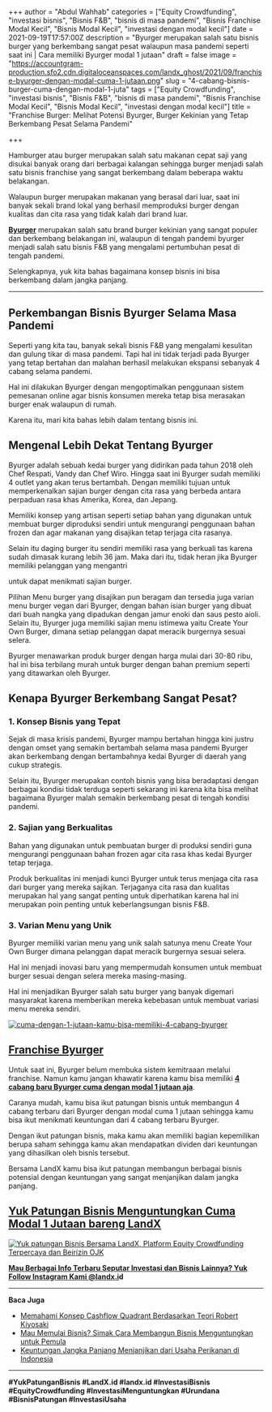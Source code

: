 +++
author = "Abdul Wahhab"
categories = ["Equity Crowdfunding", "investasi bisnis", "Bisnis F&B", "bisnis di masa pandemi", "Bisnis Franchise Modal Kecil", "Bisnis Modal Kecil", "investasi dengan modal kecil"]
date = 2021-09-19T17:57:00Z
description = "Byurger merupakan salah satu bisnis burger yang berkembang sangat pesat walaupun masa pandemi seperti saat ini | Cara memiliki Byurger modal 1 jutaan"
draft = false
image = "https://accountgram-production.sfo2.cdn.digitaloceanspaces.com/landx_ghost/2021/09/franchise-byurger-dengan-modal-cuma-1-jutaan.png"
slug = "4-cabang-bisnis-burger-cuma-dengan-modal-1-juta"
tags = ["Equity Crowdfunding", "investasi bisnis", "Bisnis F&B", "bisnis di masa pandemi", "Bisnis Franchise Modal Kecil", "Bisnis Modal Kecil", "investasi dengan modal kecil"]
title = "Franchise Burger: Melihat Potensi Byurger, Burger Kekinian yang Tetap Berkembang Pesat Selama Pandemi"

+++


Hamburger atau burger merupakan salah satu makanan cepat saji yang disukai banyak orang dari berbagai kalangan sehingga burger menjadi salah satu bisnis franchise yang sangat berkembang dalam beberapa waktu belakangan.

Walaupun burger merupakan makanan yang berasal dari luar, saat ini banyak sekali brand lokal yang berhasil memproduksi burger dengan kualitas dan cita rasa yang tidak kalah dari brand luar.

[**Byurger**](https://landx.id/project/#/byr1) merupakan salah satu brand burger kekinian yang sangat populer dan berkembang belakangan ini, walaupun di tengah pandemi byurger menjadi salah satu bisnis F&B yang mengalami pertumbuhan pesat di tengah pandemi.

Selengkapnya, yuk kita bahas bagaimana konsep bisnis ini bisa berkembang dalam jangka panjang.

---

## Perkembangan Bisnis Byurger Selama Masa Pandemi

Seperti yang kita tau, banyak sekali bisnis F&B yang mengalami kesulitan dan gulung tikar di masa pandemi. Tapi hal ini tidak terjadi pada Byurger yang tetap bertahan dan malahan berhasil melakukan ekspansi sebanyak 4 cabang selama pandemi.

Hal ini dilakukan Byurger dengan mengoptimalkan penggunaan sistem pemesanan online agar bisnis konsumen mereka tetap bisa merasakan burger enak walaupun di rumah.

Karena itu, mari kita bahas lebih dalam tentang bisnis ini.

## Mengenal Lebih Dekat Tentang Byurger

Byurger adalah sebuah kedai burger yang didirikan pada tahun 2018 oleh Chef Respati, Vandy dan Chef Wiro. Hingga saat ini Byurger sudah memiliki 4 outlet yang akan terus bertambah. Dengan memiliki tujuan untuk memperkenalkan sajian burger dengan cita rasa yang berbeda antara perpaduan rasa khas Amerika, Korea, dan Jepang.

Memiliki konsep yang artisan seperti setiap bahan yang digunakan untuk membuat burger diproduksi sendiri untuk mengurangi penggunaan bahan frozen dan agar makanan yang disajikan tetap terjaga cita rasanya.

Selain itu daging burger itu sendiri memiliki rasa yang berkuali tas karena sudah dimasak kurang lebih 36 jam. Maka dari itu, tidak heran jika Byurger memiliki pelanggan yang mengantri

untuk dapat menikmati sajian burger.

Pilihan Menu burger yang disajikan pun beragam dan tersedia juga varian menu burger vegan dari Byurger, dengan bahan isian burger yang dibuat dari buah nangka yang dipadukan dengan jamur enoki dan saus pesto aioli. Selain itu, Byurger juga memiliki sajian menu istimewa yaitu Create Your Own Burger, dimana setiap pelanggan dapat meracik burgernya sesuai selera.

Byurger menawarkan produk burger dengan harga mulai dari 30-80 ribu, hal ini bisa terbilang murah untuk burger dengan bahan premium seperti yang ditawarkan oleh Byurger.

## Kenapa Byurger Berkembang Sangat Pesat?

### 1. Konsep Bisnis yang Tepat

Sejak di masa krisis pandemi, Byurger mampu bertahan hingga kini justru dengan omset yang semakin bertambah selama masa pandemi Byurger akan berkembang dengan bertambahnya kedai Byurger di daerah yang cukup strategis.

Selain itu, Byurger merupakan contoh bisnis yang bisa beradaptasi dengan berbagai kondisi tidak terduga seperti sekarang ini karena kita bisa melihat bagaimana Byurger malah semakin berkembang pesat di tengah kondisi pandemi.

### 2. Sajian yang Berkualitas

Bahan yang digunakan untuk pembuatan burger di produksi sendiri guna mengurangi penggunaan bahan frozen agar cita rasa khas kedai Byurger tetap terjaga.

Produk berkualitas ini menjadi kunci Byurger untuk terus menjaga cita rasa dari burger yang mereka sajikan. Terjaganya cita rasa dan kualitas merupakan hal yang sangat penting untuk diperhatikan karena hal ini merupakan poin penting untuk keberlangsungan bisnis F&B.

### 3. Varian Menu yang Unik

Byurger memiliki varian menu yang unik salah satunya menu Create Your Own Burger dimana pelanggan dapat meracik burgernya sesuai selera.

Hal ini menjadi inovasi baru yang mempermudah konsumen untuk membuat burger sesuai dengan selera mereka masing-masing.

Hal ini menjadikan Byurger salah satu burger yang banyak digemari masyarakat karena memberikan mereka kebebasan untuk membuat variasi menu mereka sendiri.

[![cuma-dengan-1-jutaan-kamu-bisa-memiliki-4-cabang-byurger](https://accountgram-production.sfo2.cdn.digitaloceanspaces.com/landx_ghost/2021/09/cuma-dengan-1-jutaan-kamu-bisa-memiliki-4-cabang-byurger.png)](https://landx.id/project/)

## [Franchise Byurger](https://landx.id/project/#/byr1)

Untuk saat ini, Byurger belum membuka sistem kemitraaan melalui franchise. Namun kamu jangan khawatir karena kamu bisa memiliki **[4 cabang baru Byurger cuma dengan modal 1 jutaan aja](https://landx.id/project/#/byr1)**.

Caranya mudah, kamu bisa ikut patungan bisnis untuk membangun 4 cabang terbaru dari Byurger dengan modal cuma 1 jutaan sehingga kamu bisa ikut menikmati keuntungan dari 4 cabang terbaru Byurger.

Dengan ikut patungan bisnis, maka kamu akan memiliki bagian kepemilikan berupa saham sehingga kamu akan mendapatkan dividen dari keuntungan yang dihasilkan oleh bisnis tersebut.

Bersama LandX kamu bisa ikut patungan membangun berbagai bisnis potensial dengan keuntungan yang sangat menjanjikan dalam jangka panjang.

## [Yuk Patungan Bisnis Menguntungkan Cuma Modal 1 Jutaan bareng LandX](https://landx.id/project/#/byr1)

[![Yuk patungan Bisnis Bersama LandX, Platform Equity Crowdfunding Terpercaya dan Beirizin OJK](https://accountgram-production.sfo2.cdn.digitaloceanspaces.com/landx_ghost/2021/09/Equity-Crowdfunding-di-Indonesia-1--4.png)](https://landx.id/project/)

**[Mau Berbagai Info Terbaru Seputar Investasi dan Bisnis Lainnya? Yuk Follow Instagram Kami @landx.i](https://www.instagram.com/landx.id/?utm_medium=copy_link)d**

---

**Baca Juga**

* [Memahami Konsep Cashflow Quadrant Berdasarkan Teori Robert Kiyosaki](https://landx.id/blog/konsep-cashflow-quadrant-robert-kiyosaki/)
* [Mau Memulai Bisnis? Simak Cara Membangun Bisnis Menguntungkan untuk Pemula](https://landx.id/blog/mau-memulai-bisnis-simak-cara-membangun-bisnis-menguntungkan-untuk-pemula/)
* [Keuntungan Jangka Panjang Menjanjikan dari Usaha Perikanan di Indonesia](https://landx.id/blog/bisnis-perikanan-tangkap-di-indonesia/)

---

**#YukPatunganBisnis    #LandX.id    #landx.id    #InvestasiBisnis    #EquityCrowdfunding    #InvestasiMenguntungkan    #Urundana    #BisnisPatungan    #InvestasiUsaha**

